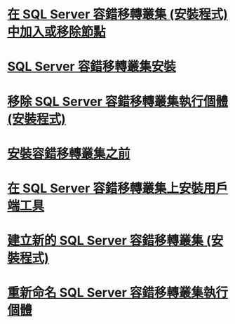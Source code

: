 # [在 SQL Server 容錯移轉叢集 (安裝程式) 中加入或移除節點](add-or-remove-nodes-in-a-sql-server-failover-cluster-setup.md)
# [SQL Server 容錯移轉叢集安裝](sql-server-failover-cluster-installation.md)
# [移除 SQL Server 容錯移轉叢集執行個體 (安裝程式)](remove-a-sql-server-failover-cluster-instance-setup.md)
# [安裝容錯移轉叢集之前](before-installing-failover-clustering.md)
# [在 SQL Server 容錯移轉叢集上安裝用戶端工具](install-client-tools-on-a-sql-server-failover-cluster.md)
# [建立新的 SQL Server 容錯移轉叢集 (安裝程式)](create-a-new-sql-server-failover-cluster-setup.md)
# [重新命名 SQL Server 容錯移轉叢集執行個體](rename-a-sql-server-failover-cluster-instance.md)
